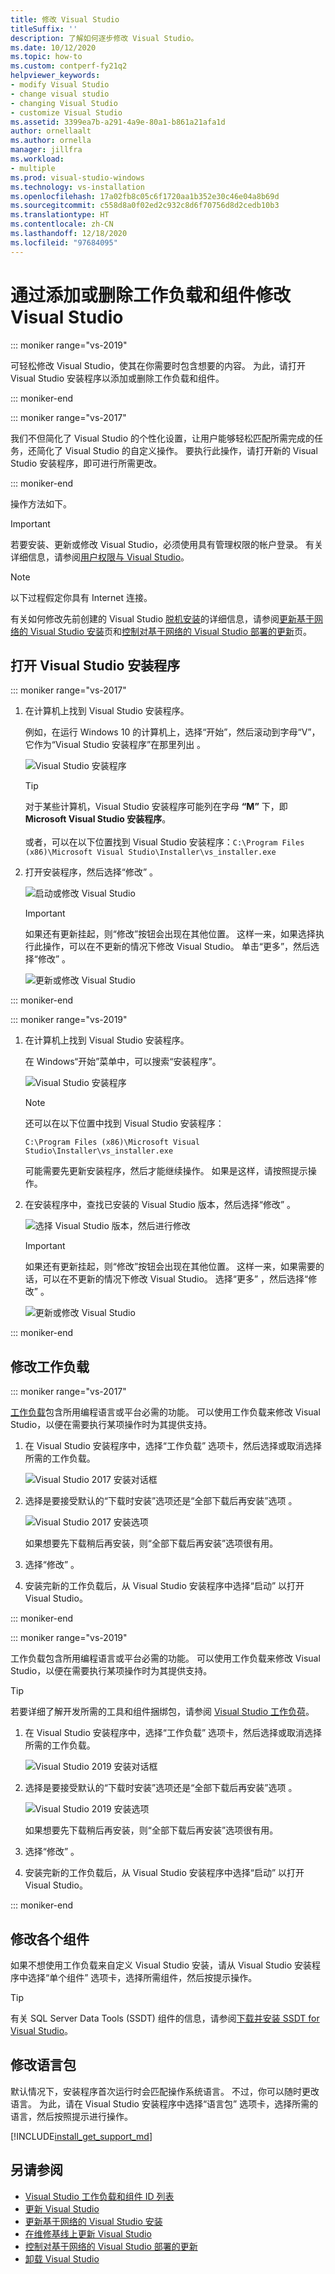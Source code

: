 ```yaml
---
title: 修改 Visual Studio
titleSuffix: ''
description: 了解如何逐步修改 Visual Studio。
ms.date: 10/12/2020
ms.topic: how-to
ms.custom: contperf-fy21q2
helpviewer_keywords:
- modify Visual Studio
- change visual studio
- changing Visual Studio
- customize Visual Studio
ms.assetid: 3399ea7b-a291-4a9e-80a1-b861a21afa1d
author: ornellaalt
ms.author: ornella
manager: jillfra
ms.workload:
- multiple
ms.prod: visual-studio-windows
ms.technology: vs-installation
ms.openlocfilehash: 17a02fb8c05c6f1720aa1b352e30c46e04a8b69d
ms.sourcegitcommit: c558d8a0f02ed2c932c8d6f70756d8d2cedb10b3
ms.translationtype: HT
ms.contentlocale: zh-CN
ms.lasthandoff: 12/18/2020
ms.locfileid: "97684095"
---
```

# <a name="modify-visual-studio-by-adding-or-removing-workloads-and-components"></a>通过添加或删除工作负载和组件修改 Visual Studio

::: moniker range="vs-2019"

可轻松修改 Visual Studio，使其在你需要时包含想要的内容。 为此，请打开 Visual Studio 安装程序以添加或删除工作负载和组件。

::: moniker-end

::: moniker range="vs-2017"

我们不但简化了 Visual Studio 的个性化设置，让用户能够轻松匹配所需完成的任务，还简化了 Visual Studio 的自定义操作。 要执行此操作，请打开新的 Visual Studio 安装程序，即可进行所需更改。

::: moniker-end

操作方法如下。

>[!IMPORTANT]
>若要安装、更新或修改 Visual Studio，必须使用具有管理权限的帐户登录。 有关详细信息，请参阅[用户权限与 Visual Studio](../ide/user-permissions-and-visual-studio.md)。

>[!NOTE]
> 以下过程假定你具有 Internet 连接。
>
> 有关如何修改先前创建的 Visual Studio [脱机安装](create-an-offline-installation-of-visual-studio.md)的详细信息，请参阅[更新基于网络的 Visual Studio 安装](update-a-network-installation-of-visual-studio.md)页和[控制对基于网络的 Visual Studio 部署的更新](controlling-updates-to-visual-studio-deployments.md)页。

## <a name="open-the-visual-studio-installer"></a>打开 Visual Studio 安装程序

::: moniker range="vs-2017"

1. 在计算机上找到 Visual Studio 安装程序。

     例如，在运行 Windows 10 的计算机上，选择“开始”，然后滚动到字母“V”，它作为“Visual Studio 安装程序”在那里列出    。

     ![Visual Studio 安装程序](media/locate-the-visual-studio-installer.png "找到 Microsoft Visual Studio 安装程序")

     >[!TIP]
     >对于某些计算机，Visual Studio 安装程序可能列在字母 **“M”** 下，即 **Microsoft Visual Studio 安装程序**。<br/><br/> 或者，可以在以下位置找到 Visual Studio 安装程序：`C:\Program Files (x86)\Microsoft Visual Studio\Installer\vs_installer.exe`

1. 打开安装程序，然后选择“修改”  。

     ![启动或修改 Visual Studio](media/modify-visual-studio.png "修改 Visual Studio 2017")

     > [!IMPORTANT]
     > 如果还有更新挂起，则“修改”按钮会出现在其他位置。 这样一来，如果选择执行此操作，可以在不更新的情况下修改 Visual Studio。 单击“更多”，然后选择“修改”   。
     >
     > ![更新或修改 Visual Studio](media/modify-or-update-visual-studio.png "更新或修改 Visual Studio 2017")

::: moniker-end

::: moniker range="vs-2019"

1. 在计算机上找到 Visual Studio 安装程序。

     在 Windows“开始”菜单中，可以搜索“安装程序”。

     ![Visual Studio 安装程序](media/vs-2019/visual-studio-installer.png "搜索 Visual Studio 安装程序")

     > [!NOTE]
     > 还可以在以下位置中找到 Visual Studio 安装程序：
     >
     > `C:\Program Files (x86)\Microsoft Visual Studio\Installer\vs_installer.exe`

    可能需要先更新安装程序，然后才能继续操作。 如果是这样，请按照提示操作。

1. 在安装程序中，查找已安装的 Visual Studio 版本，然后选择“修改”  。

     ![选择 Visual Studio 版本，然后进行修改](media/vs-2019/vs-installer-modify.png "选择 Visual Studio 2019 版本，然后进行修改")

     > [!IMPORTANT]
     > 如果还有更新挂起，则“修改”按钮会出现在其他位置。 这样一来，如果需要的话，可以在不更新的情况下修改 Visual Studio。 选择“更多”  ，然后选择“修改”  。
     >
     > ![更新或修改 Visual Studio](media/vs-2019/modify-update-visual-studio.png "更新或修改 Visual Studio 2019")

::: moniker-end

## <a name="modify-workloads"></a>修改工作负载

::: moniker range="vs-2017"

 [工作负载](https://visualstudio.microsoft.com/vs/support/selecting-workloads-visual-studio-2017/)包含所用编程语言或平台必需的功能。 可以使用工作负载来修改 Visual Studio，以便在需要执行某项操作时为其提供支持。

1. 在 Visual Studio 安装程序中，选择“工作负载”  选项卡，然后选择或取消选择所需的工作负载。

    ![Visual Studio 2017 安装对话框](media/modify-workloads.png "在 Visual Studio 2019 中选择工作负载")

1. 选择是要接受默认的“下载时安装”选项还是“全部下载后再安装”选项   。

    ![Visual Studio 2017 安装选项](media/vs-2019/vs-installer-choose-install-or-download.png "选择下载时安装，或者先下载然后再安装")

    如果想要先下载稍后再安装，则“全部下载后再安装”选项很有用。

1. 选择“修改”  。

1. 安装完新的工作负载后，从 Visual Studio 安装程序中选择“启动”  以打开 Visual Studio。

::: moniker-end

::: moniker range="vs-2019"

 工作负载包含所用编程语言或平台必需的功能。 可以使用工作负载来修改 Visual Studio，以便在需要执行某项操作时为其提供支持。

 > [!TIP]
>若要详细了解开发所需的工具和组件捆绑包，请参阅 [Visual Studio 工作负荷](https://visualstudio.microsoft.com/vs/#workloads)。

1. 在 Visual Studio 安装程序中，选择“工作负载”  选项卡，然后选择或取消选择所需的工作负载。

    ![Visual Studio 2019 安装对话框](media/vs-2019/vs-installer-modify-workloads.png "在 Visual Studio 2019 中选择工作负载")

1. 选择是要接受默认的“下载时安装”选项还是“全部下载后再安装”选项   。

    ![Visual Studio 2019 安装选项](media/vs-2019/vs-installer-choose-install-or-download.png "选择下载时安装，或者先下载然后再安装")

    如果想要先下载稍后再安装，则“全部下载后再安装”选项很有用。

1. 选择“修改”  。

1. 安装完新的工作负载后，从 Visual Studio 安装程序中选择“启动”  以打开 Visual Studio。

::: moniker-end

## <a name="modify-individual-components"></a>修改各个组件

如果不想使用工作负载来自定义 Visual Studio 安装，请从 Visual Studio 安装程序中选择“单个组件”  选项卡，选择所需组件，然后按提示操作。

>[!TIP]
> 有关 SQL Server Data Tools (SSDT) 组件的信息，请参阅[下载并安装 SSDT for Visual Studio](/sql/ssdt/download-sql-server-data-tools-ssdt?view=sql-server-ver15&preserve-view=true)。

## <a name="modify-language-packs"></a>修改语言包

默认情况下，安装程序首次运行时会匹配操作系统语言。 不过，你可以随时更改语言。 为此，请在 Visual Studio 安装程序中选择“语言包”  选项卡，选择所需的语言，然后按照提示进行操作。

[!INCLUDE[install_get_support_md](includes/install_get_support_md.md)]

## <a name="see-also"></a>另请参阅

* [Visual Studio 工作负载和组件 ID 列表](workload-and-component-ids.md)
* [更新 Visual Studio](update-visual-studio.md)
* [更新基于网络的 Visual Studio 安装](update-a-network-installation-of-visual-studio.md)
* [在维修基线上更新 Visual Studio](update-servicing-baseline.md)
* [控制对基于网络的 Visual Studio 部署的更新](controlling-updates-to-visual-studio-deployments.md)
* [卸载 Visual Studio](uninstall-visual-studio.md)

